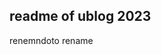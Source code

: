 ## readme of ublog 2023
renemndoto rename
<!DOCTYPE html>
<html>
<head>
<meta charset="UTF-8">
<title>Insert title here</title>
</head>
<body>

</body>
</html>